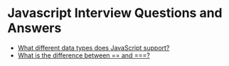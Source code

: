 # Javascript Interview Questions and Answers

- [What different data types does JavaScript support?](./javascript-data-types.md)
- [What is the difference between == and ===?](./equality-operators.md)
